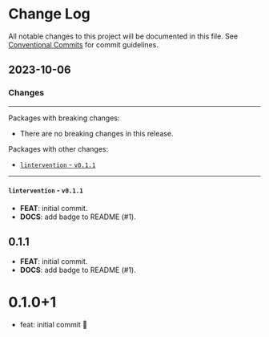 # Change Log

All notable changes to this project will be documented in this file.
See [Conventional Commits](https://conventionalcommits.org) for commit guidelines.

## 2023-10-06

### Changes

---

Packages with breaking changes:

 - There are no breaking changes in this release.

Packages with other changes:

 - [`lintervention` - `v0.1.1`](#lintervention---v011)

---

#### `lintervention` - `v0.1.1`

 - **FEAT**: initial commit.
 - **DOCS**: add badge to README (#1).

## 0.1.1

 - **FEAT**: initial commit.
 - **DOCS**: add badge to README (#1).

# 0.1.0+1

- feat: initial commit 🎉
